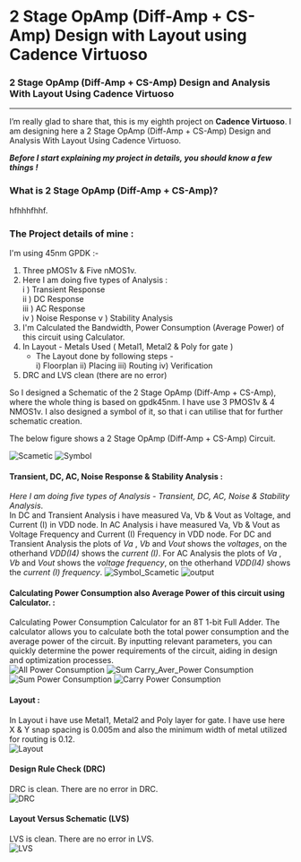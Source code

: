 # 2 Stage OpAmp (Diff-Amp + CS-Amp) Design with Layout using Cadence Virtuoso
### 2 Stage OpAmp (Diff-Amp + CS-Amp) Design and Analysis With Layout Using Cadence Virtuoso

---
<!-- Cadence Project (Transient, DC, AC, Noise Response, Power Consumption (Average Power) With Layout) -->

I’m really glad to share that, this is my eighth project on __Cadence Virtuoso__. I am designing here a 2 Stage OpAmp (Diff-Amp + CS-Amp) Design and Analysis With Layout Using Cadence Virtuoso.

___Before I start explaining my project in details, you should know a few things !___     

### What is 2 Stage OpAmp (Diff-Amp + CS-Amp)?  
hfhhhfhhf.

### The Project details of mine :

I'm using 45nm GPDK :-

1. Three pMOS1v & Five nMOS1v.
2. Here I am doing five types of Analysis :  
    i ) Transient Response  
    ii ) DC Response  
    iii ) AC Response  
    iv ) Noise Response
    v ) Stability Analysis
3. I'm Calculated the Bandwidth, Power Consumption (Average Power) of this circuit using Calculator.
4. In Layout - Metals Used ( Metal1, Metal2 & Poly for gate )
   - The Layout done by following steps -  
   i) Floorplan ii) Placing iii) Routing iv) Verification
5. DRC and LVS clean (there are no error)  

So I designed a Schematic of the 2 Stage OpAmp (Diff-Amp + CS-Amp), where the whole thing is based on gpdk45nm. I have use 3 PMOS1v & 4 NMOS1v. I also designed a symbol of it, so that i can utilise that for further schematic creation.  

The below figure shows a 2 Stage OpAmp (Diff-Amp + CS-Amp) Circuit.  

![Scametic](https://github.com/wreasin/8T-1-Bit-Full-Adder-With-Layout-Using-Cadence-Virtuoso./blob/main/Image/Scametic.PNG)
![Symbol](https://github.com/wreasin/8T-1-Bit-Full-Adder-With-Layout-Using-Cadence-Virtuoso./blob/main/Image/Symbol.PNG)

#### Transient, DC, AC, Noise Response & Stability Analysis :
_Here I am doing five types of Analysis - Transient, DC, AC, Noise & Stability Analysis_.  
In DC and Transient Analysis i have measured Va, Vb & Vout as Voltage, and Current (I) in VDD node. In AC Analysis i have measured Va, Vb & Vout as Voltage Frequency and Current (I) Frequency in VDD node. For DC and Transient Analysis the plots of _Va_ , _Vb_ and _Vout_ shows the _voltages_, on the otherhand _VDD(I4)_ shows the _current (I)_. For AC Analysis the plots of _Va_ , _Vb_ and _Vout_ shows the _voltage frequency_, on the otherhand _VDD(I4)_ shows the _current (I) frequency_. 
![Symbol_Scametic](https://github.com/wreasin/8T-1-Bit-Full-Adder-With-Layout-Using-Cadence-Virtuoso./blob/main/Image/Symbol_Scametic.PNG)
![output](https://github.com/wreasin/8T-1-Bit-Full-Adder-With-Layout-Using-Cadence-Virtuoso./blob/main/Image/Transient_AC_DC_Noise%20Analysis.PNG) 

#### Calculating Power Consumption also Average Power of this circuit using Calculator. :  
Calculating Power Consumption Calculator for an 8T 1-bit Full Adder. The calculator allows you to calculate both the total power consumption and the average power of the circuit. By inputting relevant parameters, you can quickly determine the power requirements of the circuit, aiding in design and optimization processes.  
![All Power Consumption](https://github.com/wreasin/8T-1-Bit-Full-Adder-With-Layout-Using-Cadence-Virtuoso./blob/main/Image/All%20Power%20Consumption.PNG)
![Sum Carry_Aver_Power Consumption](https://github.com/wreasin/8T-1-Bit-Full-Adder-With-Layout-Using-Cadence-Virtuoso./blob/main/Image/Sum_Carry_Aver_Power%20Consumption.PNG)
![Sum Power Consumption](https://github.com/wreasin/8T-1-Bit-Full-Adder-With-Layout-Using-Cadence-Virtuoso./blob/main/Image/Sum%20Power%20Consumption.PNG) 
![Carry Power Consumption](https://github.com/wreasin/8T-1-Bit-Full-Adder-With-Layout-Using-Cadence-Virtuoso./blob/main/Image/Carry%20Power%20Consumption.PNG)

#### Layout :
In Layout i have use Metal1, Metal2 and Poly layer for gate. I have use here X & Y snap spacing is 0.005m and also the minimum width of metal utilized for routing is 0.12.  
![Layout](https://github.com/wreasin/8T-1-Bit-Full-Adder-With-Layout-Using-Cadence-Virtuoso./blob/main/Image/Layout.PNG)

#### Design Rule Check (DRC)  
DRC is clean. There are no error in DRC.  
![DRC](https://github.com/wreasin/8T-1-Bit-Full-Adder-With-Layout-Using-Cadence-Virtuoso./blob/main/Image/DRC%20Cheack.PNG)

#### Layout Versus Schematic (LVS)  
LVS is clean. There are no error in LVS.  
![LVS](https://github.com/wreasin/8T-1-Bit-Full-Adder-With-Layout-Using-Cadence-Virtuoso./blob/main/Image/LVS%20Cheack.PNG)
